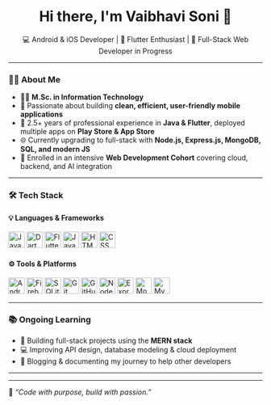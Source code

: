 <h1 align="center">Hi there, I'm Vaibhavi Soni 👋</h1>

<p align="center">
  💻 Android & iOS Developer | 🚀 Flutter Enthusiast | 🌱 Full-Stack Web Developer in Progress
</p>

---

### 👩‍💻 About Me

- 👩‍🎓 **M.Sc. in Information Technology**
- 🧠 Passionate about building **clean, efficient, user-friendly mobile applications**
- 📱 2.5+ years of professional experience in **Java & Flutter**, deployed multiple apps on **Play Store & App Store**
- 🌐 Currently upgrading to full-stack with **Node.js, Express.js, MongoDB, SQL, and modern JS**
- 🌱 Enrolled in an intensive **Web Development Cohort** covering cloud, backend, and AI integration

---

### 🛠 Tech Stack

#### 💡 Languages & Frameworks  
<p align="left">
  <img src="https://cdn.jsdelivr.net/gh/devicons/devicon/icons/java/java-original.svg" alt="Java" width="32" height="32"/>
  <img src="https://cdn.jsdelivr.net/gh/devicons/devicon/icons/dart/dart-original.svg" alt="Dart" width="32" height="32"/>
  <img src="https://cdn.jsdelivr.net/gh/devicons/devicon/icons/flutter/flutter-original.svg" alt="Flutter" width="32" height="32"/>
  <img src="https://cdn.jsdelivr.net/gh/devicons/devicon/icons/javascript/javascript-original.svg" alt="JavaScript" width="32" height="32"/>
  <img src="https://cdn.jsdelivr.net/gh/devicons/devicon/icons/html5/html5-original.svg" alt="HTML" width="32" height="32"/>
  <img src="https://cdn.jsdelivr.net/gh/devicons/devicon/icons/css3/css3-original.svg" alt="CSS" width="32" height="32"/>
</p>

#### ⚙️ Tools & Platforms  
<p align="left">
  <img src="https://cdn.jsdelivr.net/gh/devicons/devicon/icons/androidstudio/androidstudio-original.svg" alt="Android Studio" width="32" height="32"/>
  <img src="https://cdn.jsdelivr.net/gh/devicons/devicon/icons/firebase/firebase-plain.svg" alt="Firebase" width="32" height="32"/>
  <img src="https://cdn.jsdelivr.net/gh/devicons/devicon/icons/sqlite/sqlite-original.svg" alt="SQLite" width="32" height="32"/>
  <img src="https://cdn.jsdelivr.net/gh/devicons/devicon/icons/git/git-original.svg" alt="Git" width="32" height="32"/>
  <img src="https://cdn.jsdelivr.net/gh/devicons/devicon/icons/github/github-original.svg" alt="GitHub" width="32" height="32"/>
  <img src="https://cdn.jsdelivr.net/gh/devicons/devicon/icons/nodejs/nodejs-original.svg" alt="Node.js" width="32" height="32"/>
  <img src="https://cdn.jsdelivr.net/gh/devicons/devicon/icons/express/express-original.svg" alt="Express.js" width="32" height="32" style="background-color:white;"/>
  <img src="https://cdn.jsdelivr.net/gh/devicons/devicon/icons/mongodb/mongodb-original.svg" alt="MongoDB" width="32" height="32"/>
  <img src="https://cdn.jsdelivr.net/gh/devicons/devicon/icons/mysql/mysql-original.svg" alt="MySQL" width="32" height="32"/>
</p>

---

### 📚 Ongoing Learning

- 🌱 Building full-stack projects using the **MERN stack**
- 💻 Improving API design, database modeling & cloud deployment
- 📖 Blogging & documenting my journey to help other developers

---


---

🌟 *“Code with purpose, build with passion.”*
